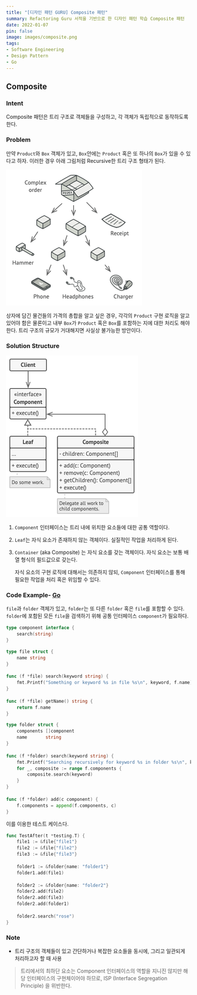 ```yaml
---
title: "[디자인 패턴 GURU] Composite 패턴"
summary: Refactoring Guru 서적을 기반으로 한 디자인 패턴 학습 Composite 패턴
date: 2022-01-07
pin: false
image: images/composite.png
tags:
- Software Engineering
- Design Pattern
- Go
---
```


## Composite

### Intent

Composite 패턴은 트리 구조로 객체들을 구성하고, 각 객체가 독립적으로 동작하도록 한다.

### Problem

만약 `Product`와 `Box` 객체가 있고, `Box`안에는 `Product` 혹은 또 하나의 `Box`가 있을 수 있다고 하자. 이러한 경우 아래 그림처럼 Recursive한 트리 구조 형태가 된다.

![Composite 문제 예제[^1]](images/composite-problem-en.png)

상자에 담긴 물건들의 가격의 총합을 알고 싶은 경우, 각각의 `Product` 구현 로직을 알고 있어야 함은 물론이고 내부 `Box`가 `Product` 혹은 `Box`를 포함하는 지에 대한 처리도 해야한다. 트리 구조의 규모가 거대해지면 사실상 불가능한 방안이다.

### Solution Structure

![Composite 구조[^1]](images/composite-structure-en.png)

1. `Component` 인터페이스는 트리 내에 위치한 요소들에 대한 공통 역할이다.

2. `Leaf`는 자식 요소가 존재하지 않는 객체이다. 실질적인 작업을 처리하게 된다.

3. `Container` (aka Composite) 는 자식 요소를 갖는 객체이다. 자식 요소는 보통 배열 형식의 필드값으로 갖는다.

   자식 요소의 구현 로직에 대해서는 의존하지 않되, `Component` 인터페이스를 통해 필요한 작업을 처리 혹은 위임할 수 있다.

### Code Example- [Go](https://github.com/joonparkhere/records/tree/main/design-pattern/project/hello-structural-pattern/composite)

`file`과 `folder` 객체가 있고, `folder`는 또 다른 `folder` 혹은 `file`를 포함할 수 있다. `folder`에 포함된 모든 `file`을 검색하기 위해 공통 인터페이스 `component`가 필요하다.

```go
type component interface {
	search(string)
}
```

```go
type file struct {
	name string
}

func (f *file) search(keyword string) {
	fmt.Printf("Something or keyword %s in file %s\n", keyword, f.name)
}

func (f *file) getName() string {
	return f.name
}
```

```go
type folder struct {
	components []component
	name       string
}

func (f *folder) search(keyword string) {
	fmt.Printf("Searching recursively for keyword %s in folder %s\n", keyword, f.name)
	for _, composite := range f.components {
		composite.search(keyword)
	}
}

func (f *folder) add(c component) {
	f.components = append(f.components, c)
}
```

이를 이용한 테스트 케이스다.

```go
func TestAfter(t *testing.T) {
	file1 := &file{"file1"}
	file2 := &file{"file2"}
	file3 := &file{"file3"}

	folder1 := &folder{name: "folder1"}
	folder1.add(file1)

	folder2 := &folder{name: "folder2"}
	folder2.add(file2)
	folder2.add(file3)
	folder2.add(folder1)

	folder2.search("rose")
}
```

### Note

- 트리 구조의 객체들이 있고 간단하거나 복잡한 요소들을 동시에, 그리고 일관되게 처리하고자 할 때 사용

> 트리에서의 최하단 요소는 Component 인터페이스의 역할을 지니진 않지만 해당 인터페이스의 구현체이어야 하므로, ISP (Interface Segregation Principle) 을 위반한다.

[^1]: [Composite Origin](https://refactoring.guru/design-patterns/composite)
